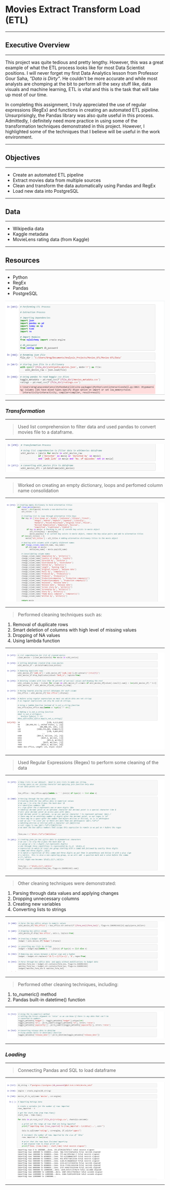 # Movies Extract Transform Load (ETL)
-------------------------
## Executive Overview ##
-------------------------
This project was quite tedious and pretty lengthy.  However, this was a great example of what the ETL
process looks like for most Data Scientist positions.  I will never forget my first Data Analytics lesson
from Professor Gour Saha, _"Data is Dirty"_.  He couldn't be more accurate and while most analysts are
chomping at the bit to perform all the sexy stuff like, data visuals and machine learning, ETL is vital 
and this is the task that will take up most of our time.

In completing this assignment, I truly appreciated the use of regular expressions (RegEx) and functions in 
creating an automated ETL pipeline.  Unsurprisingly, the Pandas library was also quite useful in this process.
Admittedly, I definitely need more practice in using some of the transformation techniques demonstrated in 
this project. However, I highlighted some of the techniques that I believe will be useful in the work 
environment.

-----------------
## Objectives ##
-----------------
* Create an automated ETL pipeline
* Extract movies data from multiple sources
* Clean and transform the data automatically using Pandas and RegEx
* Load new data into PostgreSQL

-----------
## Data ## 
-----------
* Wikipedia data
* Kaggle metadata
* MovieLens rating data (from Kaggle)

----------------
## Resources ##
----------------
* Python
* RegEx
* Pandas
* PostgreSQL



![](https://github.com/GR8505/Movies-ETL/blob/master/Images/Extraction.png)

---------------------------------------------------------------------------------------------------
### _Transformation_ ###

---------------------------------------------------------------------------------------------------
> Used list comprehension to filter data and used pandas to convert movies file to a dataframe.
---------------------------------------------------------------------------------------------------
![](https://github.com/GR8505/Movies-ETL/blob/master/Images/Transformation1.png)


---------------------------------------------------------------------------------------------------
> Worked on creating an empty dictionary, loops and perfomed column name consolidation
---------------------------------------------------------------------------------------------------
![](https://github.com/GR8505/Movies-ETL/blob/master/Images/Transformation2.png)


---------------------------------------------------------------------------------------------------
> Performed cleaning techniques such as:
1. Removal of duplicate rows
2. Smart deletion of columns with high level of missing values
3. Dropping of NA values
4. Using lambda function
---------------------------------------------------------------------------------------------------
![](https://github.com/GR8505/Movies-ETL/blob/master/Images/Transformation3.png)


---------------------------------------------------------------------------------------------------
> Used Regular Expressions (Regex) to perform some cleaning of the data
--------------------------------------------------------------------------------------------------
![](https://github.com/GR8505/Movies-ETL/blob/master/Images/Transformation4.png)


--------------------------------------------------------------------------------------------
> Other cleaning techniques were demonstrated:
1) Parsing through data values and applying changes
2) Dropping unnecessary columns
3) Creating new variables
4) Converting lists to strings
-------------------------------------------------------------------------------------------
![](https://github.com/GR8505/Movies-ETL/blob/master/Images/Transformation5.png)


-------------------------------------------------------------------------------------------
> Performed other cleaning techniques, including:
1) to_numeric() method
2) Pandas built-in datetime() function
-------------------------------------------------------------------------------------------
![](https://github.com/GR8505/Movies-ETL/blob/master/Images/Transformation6.png)


-------------------------------------------------------------------------------------------
### _Loading_ ###

------------------------------------------------------------------------------------------
> Connecting Pandas and SQL to load dataframe
------------------------------------------------------------------------------------------
![](https://github.com/GR8505/Movies-ETL/blob/master/Images/Load.png)


------------------------------------------------------------------------------------------
